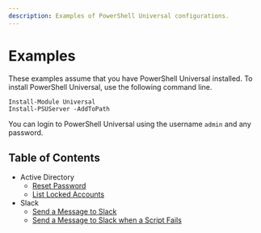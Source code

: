 ```yaml
---
description: Examples of PowerShell Universal configurations.
---
```


# Examples

These examples assume that you have PowerShell Universal installed. To install PowerShell Universal, use the following command line. 

```text
Install-Module Universal
Install-PSUServer -AddToPath
```

You can login to PowerShell Universal using the username `admin` and any password. 

## Table of Contents

* Active Directory
  * [Reset Password](active-directory.md#reset-password)
  * [List Locked Accounts](active-directory.md#list-locked-accounts)
* Slack
  * [Send a Message to Slack](slack.md#send-message-to-slack)
  * [Send a Message to Slack when a Script Fails](slack.md#send-slack-message-on-failed-job)

